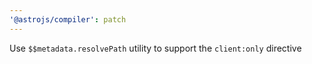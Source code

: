 ```yaml
---
'@astrojs/compiler': patch
---
```


Use `$$metadata.resolvePath` utility to support the `client:only` directive
